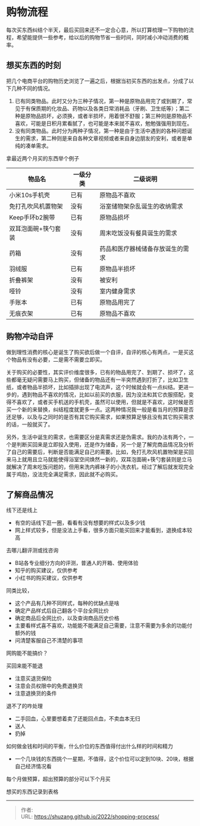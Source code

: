 # 购物流程


每次买东西纠结个半天，最后买回来还不一定合心意，所以打算梳理一下购物的流程，希望能提供一些参考，给以后的购物节省一些时间，同时减小冲动消费的概率。

<!--more-->

## 想买东西的时刻

把几个电商平台的购物历史浏览了一遍之后，根据当初买东西的出发点，分成了以下几种不同的情况。

1. 已有同类物品。此时又分为三种子情况，第一种是原物品用完了或到期了，常见于有保质期的化妆品、药物以及各类日常消耗品（牙刷、卫生纸等）；第二种是原物品损坏，必须换，或者半损坏，用着很不舒服；第三种则是原物品不喜欢，可能是日积月累看腻了，也可能是本来就不喜欢，勉勉强强用到现在。
2. 没有同类物品。此时分为两种子情况，第一种是由于生活中遇到的各种问题诞生的需求，第二种则是来自各种文章视频或者来自身边朋友的安利，或者是单纯的凑单需求。

拿最近两个月买的东西举个例子

| 物品名              | 一级分类 | 二级说明                         |
| ------------------- | -------- | -------------------------------- |
| 小米10s手机壳       | 已有     | 原物品不喜欢                     |
| 免打孔吹风机置物架  | 没有     | 浴室储物架杂乱诞生的收纳需求     |
| Keep手环b2腕带      | 已有     | 原物品损坏                       |
| 双耳泡面碗+筷勺套装 | 没有     | 周末吃饭没有餐具诞生的需求       |
| 药箱                | 没有     | 药品和医疗器械储备存放诞生的需求 |
| 羽绒服              | 已有     | 原物品半损坏                     |
| 折叠裤架            | 没有     | 被安利                           |
| 哑铃                | 没有     | 室内健身需求                     |
| 手账本              | 已有     | 原物品用完了                     |
| 无痕衣架            | 已有     | 原物品不喜欢                     |

## 购物冲动自评

做到理性消费的核心是诞生了购买欲后做一个自评，自评的核心有两点，一是买这个物品有没有必要，二是需不需要立即买。

关于购买的必要性，其实评价维度很多，已有的物品用完了、到期了、损坏了，这些都毫无疑问需要马上购买，但储备的物品还有一半突然遇到打折了，比如卫生纸，或者物品半损坏，比如插排出现了电流声，这个时候就会有一点纠结。更进一步的，遇到物品不喜欢的情况，比如以前买的衣服，因为没法和其它衣服搭配，变得不喜欢了，或者买手机送的手机壳，虽然可以使用，但就是不喜欢，这时候是否买一个新的来替换，纠结程度就更多一点。这两种情况我一般是看当月的预算是否还足够，以及与之同时的是否有其它购买需求，如果预算足够且没有其它购买需求的话，一般就买了。

另外，生活中诞生的需求，也需要区分是真需求还是伪需求。我的办法有两个，一个是判断买回来是立即投入使用，还是作为储备，另一个是了解完商品情况及分析了自己的需要后，判断是否能满足自己的需要。比如，免打孔吹风机置物架是买回来马上就用且立马就能使得浴室空间焕然一新的，双耳泡面碗+筷勺套装则是立马就解决了周末吃饭问题的，但用来洗内裤袜子的小洗衣机，经过了解后就发现完全属于鸡肋，没法完全满足需求，因此就不必购买。

## 了解商品情况

线下还是线上

- 有空的话线下逛一圈，看看有没有想要的样式以及多少钱
- 网上样式较多，但是没法上手看，很多方面只能买回来才能看到，退换成本较高

去哪儿翻评测或找咨询

- B站各专业细分方向的评测，普通人的开箱、使用体验
- 知乎的购买建议，仅供参考
- 小红书的购买建议，仅供参考

同类比较，

- 这个产品有几种不同样式，每种的优缺点是啥
- 确定产品样式后自己翻各个平台全网比价
- 确定商品后全网比价，以及查询商品历史价格
- 主要看样式喜不喜欢，功能能不能满足自己需要，注意不需要为多余的功能付额外的钱
- 问清楚客服自己不清楚的事项

网购能不能搞价？

买回来能不能退

- 注意买退货保险
- 注意会员权限中的免费退换货
- 注意退换货的条件

退不了的咋处理

- 二手回血，心里要想着卖了还能回点血，不卖血本无归
- 送人
- 扔掉

如何做金钱和时间的平衡，什么价位的东西值得付出什么样的时间和精力

- 一个几块钱的东西挑个一星期，不值得，这个价位可以定到10块、20块，根据自己经济情况看

每个月做预算，超出预算的部分可以下个月买

想买的东西记录到表格


---

> 作者:   
> URL: https://shuzang.github.io/2022/shopping-process/  

